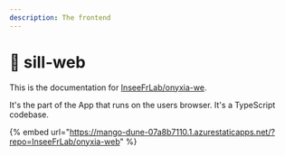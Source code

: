 ```yaml
---
description: The frontend
---
```


# 🐲 sill-web

This is the documentation for [InseeFrLab/onyxia-we](https://github.com/InseeFrLab/onyxia-web). &#x20;

It's the part of the App that runs on the users browser. It's a TypeScript codebase.&#x20;

{% embed url="https://mango-dune-07a8b7110.1.azurestaticapps.net/?repo=InseeFrLab/onyxia-web" %}
